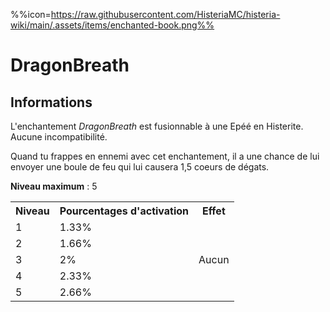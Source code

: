 %%icon=https://raw.githubusercontent.com/HisteriaMC/histeria-wiki/main/.assets/items/enchanted-book.png%%
# DragonBreath

## Informations 
L'enchantement *DragonBreath* est fusionnable à une Epéé en Histerite. Aucune incompatibilité.


Quand tu frappes en ennemi avec cet enchantement, il a une chance de lui envoyer une boule de feu qui lui causera 1,5 coeurs de dégats.


**Niveau maximum** : 5

 <table>
  <tr>
    <th>Niveau</th>
    <th>Pourcentages d'activation</th>
    <th>Effet</th>
  </tr>
  <tr>
    <td>1</td>
    <td>1.33%</td>
    <td rowspan="5">Aucun</td>
  </tr>
  <tr>
    <td>2</td>
    <td>1.66%</td>
  </tr>
  <tr>
    <td>3</td>
    <td>2%</td>
  </tr>
  <tr>
    <td>4</td>
    <td>2.33%</td>
  </tr>
  <tr>
    <td>5</td>
    <td>2.66%</td>
   </tr>
</table>